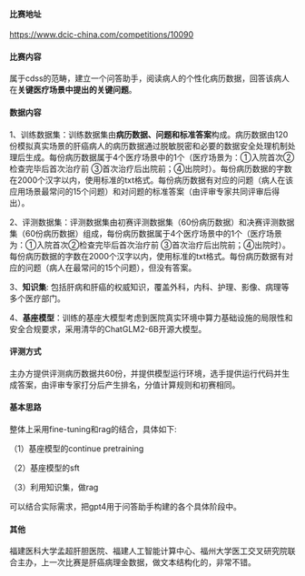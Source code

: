 #### 比赛地址

https://www.dcic-china.com/competitions/10090

#### 比赛内容

属于cdss的范畴，建立一个问答助手，阅读病人的个性化病历数据，回答该病人在**关键医疗场景中提出的关键问题**。

#### 数据内容

1、训练数据集：训练数据集由**病历数据、问题和标准答案**构成。病历数据由120份模拟真实场景的肝癌病人的病历数据通过脱敏脱密和必要的数据安全处理机制处理后生成。每份病历数据属于4个医疗场景中的1个（医疗场景为：①入院首次②检查完毕后首次治疗前 ③首次治疗后出院前；④出院时）。每份病历数据的字数在2000个汉字以内，使用标准的txt格式。每份病历数据有对应的问题（病人在该应用场景最常问的15个问题）和对问题的标准答案（由评审专家共同评审后得出）。

2、评测数据集：评测数据集由初赛评测数据集（60份病历数据）和决赛评测数据集（60份病历数据）组成，每份病历数据属于4个医疗场景中的1个（医疗场景为：①入院首次②检查完毕后首次治疗前 ③首次治疗后出院前；④出院时）。每份病历数据的字数在2000个汉字以内，使用标准的txt格式。每份病历数据有对应的问题（病人在最常问的15个问题），但没有答案。

3、**知识集**: 包括肝病和肝癌的权威知识，覆盖外科，内科、护理、影像、病理等多个医疗部门。

4、**基座模型**：训练的基座大模型考虑到医院真实环境中算力基础设施的局限性和安全合规要求，采用清华的ChatGLM2-6B开源大模型。

#### 评测方式

主办方提供评测病历数据共60份，并提供模型运行环境，选手提供运行代码并生成答案，由评审专家打分后产生排名，分值计算规则和初赛相同。

#### 基本思路

整体上采用fine-tuning和rag的结合，具体如下:

（1）基座模型的continue pretraining

（2）基座模型的sft

（3）利用知识集，做rag

可以结合实际需求，把gpt4用于问答助手构建的各个具体阶段中。

#### 其他

福建医科大学孟超肝胆医院、福建人工智能计算中心、福州大学医工交叉研究院联合主办，上一次比赛是肝癌病理金数据，做文本结构化的，非常不错。
